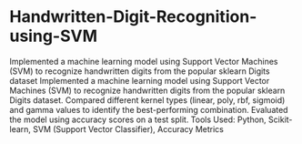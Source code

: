 # Handwritten-Digit-Recognition-using-SVM
Implemented a machine learning model using Support Vector Machines (SVM) to recognize handwritten digits from the popular sklearn Digits dataset
Implemented a machine learning model using Support Vector Machines (SVM) to recognize handwritten digits from the popular sklearn Digits dataset. Compared different kernel types (linear, poly, rbf, sigmoid) and gamma values to identify the best-performing combination. Evaluated the model using accuracy scores on a test split. Tools Used: Python, Scikit-learn, SVM (Support Vector Classifier), Accuracy Metrics
